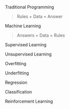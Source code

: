 Traditional Programming
> Rules + Data = Answer

Machine Learning
> Answers + Data = Rules

Supervised Learning

Unsupervised Learning

Overfitting

Underfitting

Regression

Classification

Reinforcement Learning
